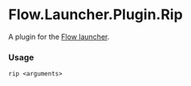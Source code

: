 Flow.Launcher.Plugin.Rip
==================

A plugin for the [Flow launcher](https://github.com/Flow-Launcher/Flow.Launcher).

### Usage

    rip <arguments>